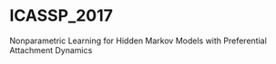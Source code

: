 # ICASSP_2017
Nonparametric Learning for Hidden Markov Models with Preferential Attachment Dynamics
